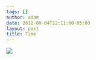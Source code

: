 ```yaml
---
tags: []
author: adam
date: 2012-09-04T12:11:00-05:00
layout: post
title: Time
---
```


![](/media/m9u7ueUpEA1qga9s2o1_1280.jpg)
